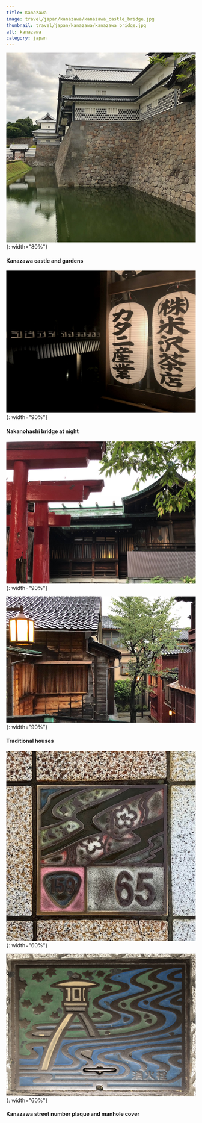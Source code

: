 ```yaml
---
title: Kanazawa
image: travel/japan/kanazawa/kanazawa_castle_bridge.jpg
thumbnail: travel/japan/kanazawa/kanazawa_bridge.jpg
alt: kanazawa
category: japan
---
```


![kanazawa castle bridge](./assets/img/travel/japan/kanazawa/kanazawa_castle.jpg){: width="80%"}

#### Kanazawa castle and gardens

![kanazawa bridge](./assets/img/travel/japan/kanazawa/kanazawa_bridge.jpg){: width="90%"}

#### Nakanohashi bridge at night

![kanazawa house](./assets/img/travel/japan/kanazawa/kanazawa_house1.jpg){: width="90%"}

![kanazawa house](./assets/img/travel/japan/kanazawa/kanazawa_house2.jpg){: width="90%"}

#### Traditional houses

![kanazawa street number ](./assets/img/travel/japan/kanazawa/kanazawa_sign.jpg){: width="60%"}

![kanazawa street cover ](./assets/img/travel/japan/kanazawa/kanazawa_cover.jpg){: width="60%"}

#### Kanazawa street number plaque and manhole cover
